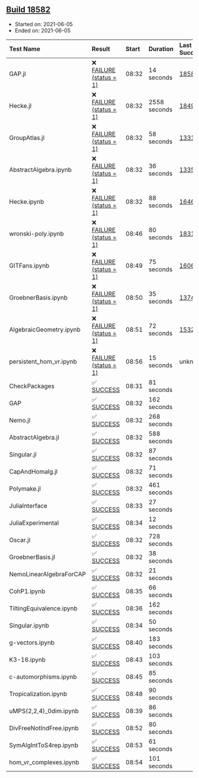 ## [Build 18582](https://oscarci.mathematik.uni-kl.de/job/oscar/18582/)

* Started on: 2021-06-05
* Ended on: 2021-06-05

| Test Name    | Result | Start | Duration | Last Success | First Failure |
|:-------------|:-------|:------|:---------|:-------------|:--------------|
| GAP.jl | ❌ [FAILURE (status = 1)](https://oscarci.mathematik.uni-kl.de/job/oscar/18582/artifact/logs/build-18582/GAP.jl.log) | 08:32 | 14 seconds | [18581](https://oscarci.mathematik.uni-kl.de/job/oscar/18581/) | [18582](https://oscarci.mathematik.uni-kl.de/job/oscar/18582/) |
| Hecke.jl | ❌ [FAILURE (status = 1)](https://oscarci.mathematik.uni-kl.de/job/oscar/18582/artifact/logs/build-18582/Hecke.jl.log) | 08:32 | 2558 seconds | [18490](https://oscarci.mathematik.uni-kl.de/job/oscar/18490/) | [18491](https://oscarci.mathematik.uni-kl.de/job/oscar/18491/) |
| GroupAtlas.jl | ❌ [FAILURE (status = 1)](https://oscarci.mathematik.uni-kl.de/job/oscar/18582/artifact/logs/build-18582/GroupAtlas.jl.log) | 08:32 | 58 seconds | [13311](https://oscarci.mathematik.uni-kl.de/job/oscar/13311/) | [13312](https://oscarci.mathematik.uni-kl.de/job/oscar/13312/) |
| AbstractAlgebra.ipynb | ❌ [FAILURE (status = 1)](https://oscarci.mathematik.uni-kl.de/job/oscar/18582/artifact/logs/build-18582/AbstractAlgebra.ipynb.log) | 08:32 | 36 seconds | [13355](https://oscarci.mathematik.uni-kl.de/job/oscar/13355/) | [13356](https://oscarci.mathematik.uni-kl.de/job/oscar/13356/) |
| Hecke.ipynb | ❌ [FAILURE (status = 1)](https://oscarci.mathematik.uni-kl.de/job/oscar/18582/artifact/logs/build-18582/Hecke.ipynb.log) | 08:32 | 88 seconds | [16463](https://oscarci.mathematik.uni-kl.de/job/oscar/16463/) | [16464](https://oscarci.mathematik.uni-kl.de/job/oscar/16464/) |
| wronski-poly.ipynb | ❌ [FAILURE (status = 1)](https://oscarci.mathematik.uni-kl.de/job/oscar/18582/artifact/logs/build-18582/wronski-poly.ipynb.log) | 08:46 | 80 seconds | [18314](https://oscarci.mathematik.uni-kl.de/job/oscar/18314/) | [18315](https://oscarci.mathematik.uni-kl.de/job/oscar/18315/) |
| GITFans.ipynb | ❌ [FAILURE (status = 1)](https://oscarci.mathematik.uni-kl.de/job/oscar/18582/artifact/logs/build-18582/GITFans.ipynb.log) | 08:49 | 75 seconds | [16068](https://oscarci.mathematik.uni-kl.de/job/oscar/16068/) | [16069](https://oscarci.mathematik.uni-kl.de/job/oscar/16069/) |
| GroebnerBasis.ipynb | ❌ [FAILURE (status = 1)](https://oscarci.mathematik.uni-kl.de/job/oscar/18582/artifact/logs/build-18582/GroebnerBasis.ipynb.log) | 08:50 | 35 seconds | [13748](https://oscarci.mathematik.uni-kl.de/job/oscar/13748/) | [13749](https://oscarci.mathematik.uni-kl.de/job/oscar/13749/) |
| AlgebraicGeometry.ipynb | ❌ [FAILURE (status = 1)](https://oscarci.mathematik.uni-kl.de/job/oscar/18582/artifact/logs/build-18582/AlgebraicGeometry.ipynb.log) | 08:51 | 72 seconds | [15322](https://oscarci.mathematik.uni-kl.de/job/oscar/15322/) | [15323](https://oscarci.mathematik.uni-kl.de/job/oscar/15323/) |
| persistent_hom_vr.ipynb | ❌ [FAILURE (status = 1)](https://oscarci.mathematik.uni-kl.de/job/oscar/18582/artifact/logs/build-18582/persistent_hom_vr.ipynb.log) | 08:56 | 15 seconds | unknown | unknown |
| CheckPackages | ✅ [SUCCESS](https://oscarci.mathematik.uni-kl.de/job/oscar/18582/artifact/logs/build-18582/CheckPackages.log) | 08:31 | 81 seconds |  |  |
| GAP | ✅ [SUCCESS](https://oscarci.mathematik.uni-kl.de/job/oscar/18582/artifact/logs/build-18582/GAP.log) | 08:32 | 162 seconds |  |  |
| Nemo.jl | ✅ [SUCCESS](https://oscarci.mathematik.uni-kl.de/job/oscar/18582/artifact/logs/build-18582/Nemo.jl.log) | 08:32 | 268 seconds |  |  |
| AbstractAlgebra.jl | ✅ [SUCCESS](https://oscarci.mathematik.uni-kl.de/job/oscar/18582/artifact/logs/build-18582/AbstractAlgebra.jl.log) | 08:32 | 588 seconds |  |  |
| Singular.jl | ✅ [SUCCESS](https://oscarci.mathematik.uni-kl.de/job/oscar/18582/artifact/logs/build-18582/Singular.jl.log) | 08:32 | 87 seconds |  |  |
| CapAndHomalg.jl | ✅ [SUCCESS](https://oscarci.mathematik.uni-kl.de/job/oscar/18582/artifact/logs/build-18582/CapAndHomalg.jl.log) | 08:32 | 71 seconds |  |  |
| Polymake.jl | ✅ [SUCCESS](https://oscarci.mathematik.uni-kl.de/job/oscar/18582/artifact/logs/build-18582/Polymake.jl.log) | 08:32 | 461 seconds |  |  |
| JuliaInterface | ✅ [SUCCESS](https://oscarci.mathematik.uni-kl.de/job/oscar/18582/artifact/logs/build-18582/JuliaInterface.log) | 08:33 | 27 seconds |  |  |
| JuliaExperimental | ✅ [SUCCESS](https://oscarci.mathematik.uni-kl.de/job/oscar/18582/artifact/logs/build-18582/JuliaExperimental.log) | 08:34 | 12 seconds |  |  |
| Oscar.jl | ✅ [SUCCESS](https://oscarci.mathematik.uni-kl.de/job/oscar/18582/artifact/logs/build-18582/Oscar.jl.log) | 08:32 | 728 seconds |  |  |
| GroebnerBasis.jl | ✅ [SUCCESS](https://oscarci.mathematik.uni-kl.de/job/oscar/18582/artifact/logs/build-18582/GroebnerBasis.jl.log) | 08:32 | 38 seconds |  |  |
| NemoLinearAlgebraForCAP | ✅ [SUCCESS](https://oscarci.mathematik.uni-kl.de/job/oscar/18582/artifact/logs/build-18582/NemoLinearAlgebraForCAP.log) | 08:32 | 21 seconds |  |  |
| CohP1.ipynb | ✅ [SUCCESS](https://oscarci.mathematik.uni-kl.de/job/oscar/18582/artifact/logs/build-18582/CohP1.ipynb.log) | 08:35 | 66 seconds |  |  |
| TiltingEquivalence.ipynb | ✅ [SUCCESS](https://oscarci.mathematik.uni-kl.de/job/oscar/18582/artifact/logs/build-18582/TiltingEquivalence.ipynb.log) | 08:36 | 162 seconds |  |  |
| Singular.ipynb | ✅ [SUCCESS](https://oscarci.mathematik.uni-kl.de/job/oscar/18582/artifact/logs/build-18582/Singular.ipynb.log) | 08:34 | 50 seconds |  |  |
| g-vectors.ipynb | ✅ [SUCCESS](https://oscarci.mathematik.uni-kl.de/job/oscar/18582/artifact/logs/build-18582/g-vectors.ipynb.log) | 08:40 | 183 seconds |  |  |
| K3-16.ipynb | ✅ [SUCCESS](https://oscarci.mathematik.uni-kl.de/job/oscar/18582/artifact/logs/build-18582/K3-16.ipynb.log) | 08:43 | 103 seconds |  |  |
| c-automorphisms.ipynb | ✅ [SUCCESS](https://oscarci.mathematik.uni-kl.de/job/oscar/18582/artifact/logs/build-18582/c-automorphisms.ipynb.log) | 08:45 | 85 seconds |  |  |
| Tropicalization.ipynb | ✅ [SUCCESS](https://oscarci.mathematik.uni-kl.de/job/oscar/18582/artifact/logs/build-18582/Tropicalization.ipynb.log) | 08:48 | 90 seconds |  |  |
| uMPS(2,2,4)_0dim.ipynb | ✅ [SUCCESS](https://oscarci.mathematik.uni-kl.de/job/oscar/18582/artifact/logs/build-18582/uMPS-2-2-4-_0dim.ipynb.log) | 08:39 | 86 seconds |  |  |
| DivFreeNotIndFree.ipynb | ✅ [SUCCESS](https://oscarci.mathematik.uni-kl.de/job/oscar/18582/artifact/logs/build-18582/DivFreeNotIndFree.ipynb.log) | 08:52 | 80 seconds |  |  |
| SymAlgIntToS4rep.ipynb | ✅ [SUCCESS](https://oscarci.mathematik.uni-kl.de/job/oscar/18582/artifact/logs/build-18582/SymAlgIntToS4rep.ipynb.log) | 08:53 | 61 seconds |  |  |
| hom_vr_complexes.ipynb | ✅ [SUCCESS](https://oscarci.mathematik.uni-kl.de/job/oscar/18582/artifact/logs/build-18582/hom_vr_complexes.ipynb.log) | 08:54 | 101 seconds |  |  |
